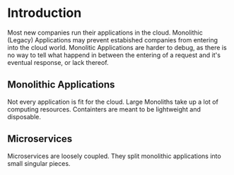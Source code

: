# Introduction

Most new companies run their applications in the cloud.
Monolithic (Legacy) Applications may prevent estabished companies from entering into the cloud world.
Monolitic Applications are harder to debug, as there is no way to tell what happend in between the entering of a request and it's eventual response, or lack thereof.

## Monolithic Applications

Not every application is fit for the cloud.
Large Monoliths take up a lot of computing resources.
Containters are meant to be lightweight and disposable.

## Microservices

Microservices are loosely coupled.
They split monolithic applications into small singular pieces.
